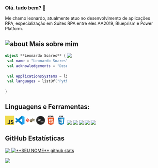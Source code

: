 ### Olá. tudo bem? 👋

Me chamo leonardo, atualmente atuo no desenvolvimento de aplicações RPA, especialização em Suites RPA entre eles AA2019, Blueprism e Power Platform.

## <img width="45" alt="about" src=""> Mais sobre mim

<img align="right" width="300" src="https://i2.wp.com/allhtaccess.info/wp-content/uploads/2018/03/programming.gif?fit=1281%2C716&ssl=1" />

```kotlin
object **Leonardo Soares** {
 val name = "Leonardo Soares"
 val acknowledgements = "Desenvolvedor RPA"
 
 val ApplicationsSystems = listOf("Automation Anywhere", "BluePrism", "Power Platform", "OTRS") 
 val languages = listOf("Python", "JavaScript", "Php", ) 

}
```

## **Linguagens e Ferramentas:**  


<code><img height="30" src="https://raw.githubusercontent.com/github/explore/80688e429a7d4ef2fca1e82350fe8e3517d3494d/topics/javascript/javascript.png"></code>
<code><img height="30" src="https://raw.githubusercontent.com/github/explore/80688e429a7d4ef2fca1e82350fe8e3517d3494d/topics/visual-studio-code/visual-studio-code.png"></code>
<code><img height="30" src="https://raw.githubusercontent.com/github/explore/80688e429a7d4ef2fca1e82350fe8e3517d3494d/topics/git/git.png"></code>
<code><img height="30" src="https://raw.githubusercontent.com/github/explore/80688e429a7d4ef2fca1e82350fe8e3517d3494d/topics/terminal/terminal.png"></code>
<code><img height="30" src="https://raw.githubusercontent.com/github/explore/80688e429a7d4ef2fca1e82350fe8e3517d3494d/topics/html/html.png"></code>
<code><img height="30" src="https://raw.githubusercontent.com/github/explore/80688e429a7d4ef2fca1e82350fe8e3517d3494d/topics/css/css.png"></code>
<code><img height="30" src="https://university.automationanywhere.com/templates/g5_helium/custom/images/icons/badge-control-room-administrator.png?5cf91a8e"></code>
<code><img height="30" src="https://user-images.githubusercontent.com/27078533/79024258-b1f7e680-7b82-11ea-8775-11eb1ee0871c.png"></code>
<code><img height="30" src="https://bizapp.com.br/NovoSite/wp-content/uploads/2020/09/PowerApps300x300.png"></code>
<code><img height="30" src="https://hotmart.s3.amazonaws.com/product_contents/e3d0d1e7-d0da-47f5-9279-01effaae1162/microsoftpowerautomate2020.png"></code>
<code><img height="30" src="https://otrs.com/wp-content/uploads/logo-no-tagline-RGB_1000px.png"></code>

## **GitHub Estatísticas**

<a href="">
  <img align="center" src="https://github-readme-stats.vercel.app/api/top-langs/?username=leonardoqueiroz-code&theme=dracula&hide_langs_below=1" />
</a>

<a href="">
 <img align="center" src="https://github-readme-stats.vercel.app/api?username=leonardoqueiroz-code&show_icons=true&theme=dracula&line_height=27" alt="**SEU NOME** github stats"/>
</a>

<p><img  align="center"  src="https://github-readme-streak-stats.herokuapp.com/?user=leonardoqueiroz-code&theme=tokyonight" /></p>



